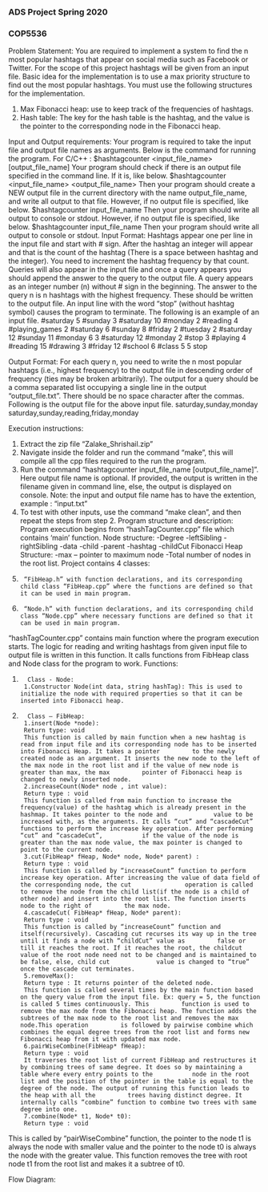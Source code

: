 ### **ADS Project Spring 2020**
### **COP5536**

Problem Statement: 
You are required to implement a system to find the n most popular hashtags that appear on social media such as Facebook or Twitter. For the scope of this project hashtags will be given from an input file. Basic idea for the implementation is to use a max priority structure to find out the most popular hashtags.
You must use the following structures for the implementation. 
1. Max Fibonacci heap: use to keep track of the frequencies of hashtags. 
2. Hash table: The key for the hash table is the hashtag, and the value is the pointer to the corresponding node in the Fibonacci heap.

Input and Output requirements:
Your program is required to take the input file and output file names as arguments. Below is the command for running the program.
For C/C++ :
$hashtagcounter <input_file_name> [output_file_name]
Your program should check if there is an output file specified in the command line. If it is, like below. 
$hashtagcounter <input_file_name> <output_file_name>
Then your program should create a NEW output file in the current directory with the name output_file_name, and write all output to that file. However, if no output file is specified, like below. $hashtagcounter input_file_name Then your program should write all output to console or stdout.
However, if no output file is specified, like below. 
$hashtagcounter input_file_name 
Then your program should write all output to console or stdout.
Input Format:
Hashtags appear one per line in the input file and start with # sign. After the hashtag an integer will appear and that is the count of the hashtag (There is a space between hashtag and the integer). You need to increment the hashtag frequency by that count. Queries will also appear in the input file and once a query appears you should append the answer to the query to the output file. A query appears as an integer number (n) without # sign in the beginning. The answer to the query n is n hashtags with the highest frequency. These should be written to the output file. An input line with the word “stop” (without hashtag symbol) causes the program to terminate. The following is an example of an input file.
#saturday 5 
#sunday 3 
#saturday 10 
#monday 2 
#reading 4 
#playing_games 2
#saturday 6 
#sunday 8 
#friday 2 
#tuesday 2 
#saturday 12 
#sunday 11 
#monday 6 
3
#saturday 12 
#monday 2 
#stop 3 
#playing 4 
#reading 15 
#drawing 3 
#friday 12 
#school 6 
#class 5 
5 
stop

Output Format:
For each query n, you need to write the n most popular hashtags (i.e., highest frequency) to the output file in descending order of frequency (ties may be broken arbitrarily). The output for a query should be a comma separated list occupying a single line in the output “output_file.txt”. There should be no space character after the commas. 
Following is the output file for the above input file. 
saturday,sunday,monday 
saturday,sunday,reading,friday,monday

Execution instructions:
1.	Extract the zip file “Zalake_Shrishail.zip”
2.	Navigate inside the folder and run the command “make”, this will compile all the cpp files required to the run the program.
3.	Run the command “hashtagcounter input_file_name [output_file_name]”. Here output file name is optional. If provided, the output is written in the filename given in command line, else, the output is displayed on console.
Note: the input and output file name has to have the extention, example : “input.txt”
4.	To test with other inputs, use the command “make clean”, and then repeat the steps from step 2.
Program structure and description:
Program execution begins from “hashTagCounter.cpp” file which contains ‘main’ function.
Node structure: 
-Degree
-leftSibling
-rightSibling
-data
-child
-parent
-hashtag
-childCut
Fibonacci Heap Structure:
-max – pointer to maximum node
-Total number of nodes in the root list.
Project contains 4 classes:
1.      “FibHeap.h” with function declarations, and its corresponding child class “FibHeap.cpp” where the functions are defined so that it can be used in main program.
2.      “Node.h” with function declarations, and its corresponding child class “Node.cpp” where necessary functions are defined so that it can be used in main program.
“hashTagCounter.cpp” contains main function where the program execution starts. The logic for reading and writing hashtags from given input file to output file is written in this function. It calls functions from FibHeap class and Node class for the program to work.
Functions:
1.       Class - Node:
        1.Constructor Node(int data, string hashTag): This is used to initialize the node with required properties so that it can be inserted into Fibonacci heap.
2.       Class – FibHeap:
        1.insert(Node *node):   
        Return type: void  
        This function is called by main function when a new hashtag is read from input file and its corresponding node has to be inserted into Fibonacci Heap. It takes a pointer         to the newly created node as an argument. It inserts the new node to the left of the max node in the root list and if the value of new node is greater than max, the max         pointer of Fibonacci heap is changed to newly inserted node.
        2.increaseCount(Node* node , int value):   
        Return type : void  
        This function is called from main function to increase the frequency(value) of the hashtag which is already present in the hashmap. It takes pointer to the node and             value to be increased with, as the arguments. It calls “cut” and “cascadeCut” functions to perform the increase key operation. After performing “cut” and “cascadeCut”,           if the value of the node is greater than the max node value, the max pointer is changed to point to the current node.  
        3.cut(FibHeap* fHeap, Node* node, Node* parent) :   
        Return type : void  
        This function is called by “increaseCount” function to perform increase key operation. After increasing the value of data field of the corresponding node, the cut               operation is called to remove the node from the child list(if the node is a child of other node) and insert into the root list. The function inserts node to the right of         the max node.  
        4.cascadeCut( FibHeap* fHeap, Node* parent):
        Return type : void
        This function is called by “increaseCount” function and itself(recursively). Cascading cut recurses its way up in the tree until it finds a node with “childCut” value as         false or till it reaches the root. If it reaches the root, the childcut value of the root node need not to be changed and is maintained to be false, else, child cut             value is changed to “true” once the cascade cut terminates.
        5.removeMax():
        Return type : It returns pointer of the deleted node.
        This function is called several times by the main function based on the query value from the input file. Ex: query = 5, the function is called 5 times continuously. This         function is used to remove the max node from the Fibonacci heap. The function adds the subtrees of the max node to the root list and removes the max node.This operation         is followed by pairwise combine which combines the equal degree trees from the root list and forms new Fibonacci heap from it with updated max node.
        6.pairWiseCombine(FibHeap* fHeap): 
        Return type : void
        It traverses the root list of current FibHeap and restructures it by combining trees of same degree. It does so by maintaining a table where every entry points to the           node in the root list and the position of the pointer in the table is equal to the degree of the node. The output of running this function leads to the heap with all the         trees having distinct degree. It internally calls “combine” function to combine two trees with same degree into one.
        7.combine(Node* t1, Node* t0): 
        Return type : void

This is called by “pairWiseCombine” function, the pointer to the node t1 is always the node with smaller value and the pointer to the node t0 is always the node with the greater value. This function removes the tree with root node t1 from the root list and makes it a subtree of t0.




Flow Diagram:
